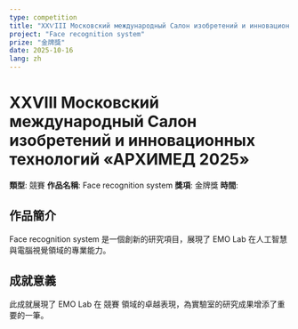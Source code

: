 ```yaml
---
type: competition
title: "ХХѴІІІ Московский международный Салон изобретений и инновационных технологий «АРХИМЕД 2025»"
project: "Face recognition system"
prize: "金牌獎"
date: 2025-10-16
lang: zh
---
```


# ХХѴІІІ Московский международный Салон изобретений и инновационных технологий «АРХИМЕД 2025»

**類型**: 競賽
**作品名稱**: Face recognition system
**獎項**: 金牌獎
**時間**: 

## 作品簡介

Face recognition system 是一個創新的研究項目，展現了 EMO Lab 在人工智慧與電腦視覺領域的專業能力。

## 成就意義

此成就展現了 EMO Lab 在 競賽 領域的卓越表現，為實驗室的研究成果增添了重要的一筆。
